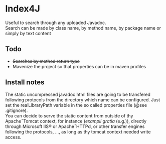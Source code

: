 <h1>Index4J</h1>
Useful to search through any uploaded Javadoc.<br>
Search can be made by class name, by method name, by package name or simply by text content<br>
<h2>Todo</h2>
<ul>
<li><strike>Searches by method return type</strike></li>
<li>Mavenize the project so that properties can be in maven profiles
</ul>
<h2>Install notes</h2>
The static uncompressed javadoc html files are going to be transfered following protocols from the directory which name can be configured. Just set the realLibraryPath variable in the so called properties file (@see .gitignore). <br>
You can decide to serve the static content from outside of thy Apache¯Tomcat context, for instance (<i>exampli gratia</i> (e.g.)), directly through Microsoft IIS® or Apache¯HTTPd, or other transfer engines following the protocols, ..., as long as thy tomcat context needed write access.
